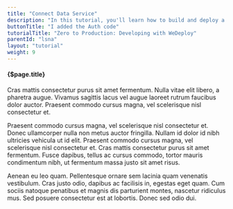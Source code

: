 ```yaml
---
title: "Connect Data Service"
description: "In this tutorial, you'll learn how to build and deploy a chat app with WeDeploy."
buttonTitle: "I added the Auth code"
tutorialTitle: "Zero to Production: Developing with WeDeploy"
parentId: "lsna"
layout: "tutorial"
weight: 9
---
```


#### {$page.title}

Cras mattis consectetur purus sit amet fermentum. Nulla vitae elit libero, a pharetra augue. Vivamus sagittis lacus vel augue laoreet rutrum faucibus dolor auctor. Praesent commodo cursus magna, vel scelerisque nisl consectetur et.

Praesent commodo cursus magna, vel scelerisque nisl consectetur et. Donec ullamcorper nulla non metus auctor fringilla. Nullam id dolor id nibh ultricies vehicula ut id elit. Praesent commodo cursus magna, vel scelerisque nisl consectetur et. Cras mattis consectetur purus sit amet fermentum. Fusce dapibus, tellus ac cursus commodo, tortor mauris condimentum nibh, ut fermentum massa justo sit amet risus.

Aenean eu leo quam. Pellentesque ornare sem lacinia quam venenatis vestibulum. Cras justo odio, dapibus ac facilisis in, egestas eget quam. Cum sociis natoque penatibus et magnis dis parturient montes, nascetur ridiculus mus. Sed posuere consectetur est at lobortis. Donec sed odio dui.
